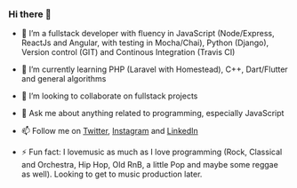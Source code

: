 ### Hi there 👋

- 🔭 I’m a fullstack developer with fluency in JavaScript (Node/Express, ReactJs and Angular, with testing in Mocha/Chai), Python (Django), Version control (GIT) and Continous Integration (Travis CI)
- 🌱 I’m currently learning PHP (Laravel with Homestead), C++, Dart/Flutter and general algorithms
- 👯 I’m looking to collaborate on fullstack projects

- 💬 Ask me about anything related to programming, especially JavaScript
- 📫 Follow me on <a href = "https://twitter.com/ClaudWatari">Twitter</a>, <a href = "https://www.instagram.com/claudwatari/">Instagram</a> and <a href = "https://www.linkedin.com/in/watari-claud-kamau/">LinkedIn</a>

- ⚡ Fun fact: I lovemusic as much as I love programming (Rock, Classical and Orchestra, Hip Hop, Old RnB, a little Pop and maybe some reggae as well). Looking to get to music production later.
